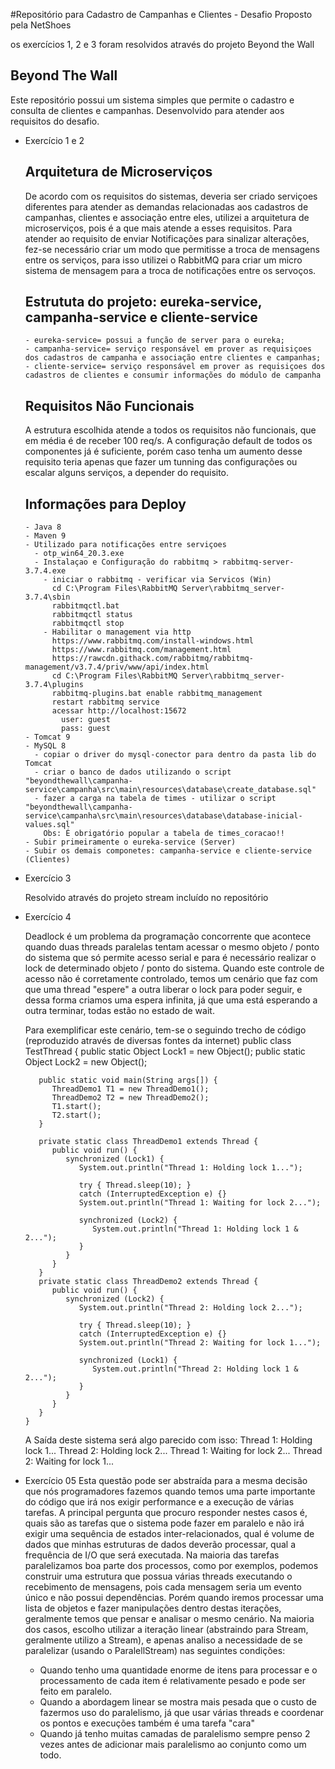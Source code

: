 #Repositório para Cadastro de Campanhas e Clientes - Desafio Proposto pela NetShoes

os exercícios 1, 2 e 3 foram resolvidos através do projeto Beyond the Wall

Beyond The Wall 
--------------------------
Este repositório possui um sistema simples que permite o cadastro e consulta de clientes e campanhas. Desenvolvido para atender aos requisitos do desafio. 

- Exercício 1 e 2

    Arquitetura de Microserviços
    --------------------------
    De acordo com os requisitos do sistemas, deveria ser criado serviçoes diferentes para atender as demandas relacionadas aos cadastros de campanhas, clientes e associação entre eles, utilizei a arquitetura de microserviços, pois é a que mais atende a esses requisitos. 
    Para atender ao requisito de enviar Notificações para sinalizar alterações, fez-se necessário criar um modo que permitisse a troca de mensagens entre os serviços, para isso utilizei o RabbitMQ para criar um micro sistema de mensagem para a troca de notificações entre os servoços.


    Estrututa do projeto: eureka-service, campanha-service e cliente-service
    --------------------------
      - eureka-service= possui a função de server para o eureka;
      - campanha-service= serviço responsável em prover as requisiçoes dos cadastros de campanha e associação entre clientes e campanhas;
      - cliente-service= serviço responsável em prover as requisiçoes dos cadastros de clientes e consumir informações do módulo de campanha

    Requisitos Não Funcionais
    --------------------------
    A estrutura escolhida atende a todos os requisitos não funcionais, que em média é de receber 100 req/s. A configuração default de todos os componentes já é suficiente, porém caso tenha um aumento desse requisito teria apenas que fazer um tunning das configurações ou escalar alguns serviços, a depender do requisito.
      
    Informações para Deploy
    --------------------------
      - Java 8
      - Maven 9
      - Utilizado para notificações entre serviçoes
        - otp_win64_20.3.exe
        - Instalaçao e Configuração do rabbitmq > rabbitmq-server-3.7.4.exe
          - iniciar o rabbitmq - verificar via Servicos (Win)
            cd C:\Program Files\RabbitMQ Server\rabbitmq_server-3.7.4\sbin
            rabbitmqctl.bat 
            rabbitmqctl status
            rabbitmqctl stop
          - Habilitar o management via http
            https://www.rabbitmq.com/install-windows.html
            https://www.rabbitmq.com/management.html
            https://rawcdn.githack.com/rabbitmq/rabbitmq-management/v3.7.4/priv/www/api/index.html
            cd C:\Program Files\RabbitMQ Server\rabbitmq_server-3.7.4\plugins
            rabbitmq-plugins.bat enable rabbitmq_management
            restart rabbitmq service
            acessar http://localhost:15672
              user: guest
              pass: guest
      - Tomcat 9
      - MySQL 8
        - copiar o driver do mysql-conector para dentro da pasta lib do Tomcat
        - criar o banco de dados utilizando o script "beyondthewall\campanha-service\campanha\src\main\resources\database\create_database.sql"
        - fazer a carga na tabela de times - utilizar o script "beyondthewall\campanha-service\campanha\src\main\resources\database\database-inicial-values.sql"
          Obs: É obrigatório popular a tabela de times_coracao!!
      - Subir primeiramente o eureka-service (Server)
      - Subir os demais componetes: campanha-service e cliente-service (Clientes)
   
   
- Exercício 3

  Resolvido através do projeto stream incluído no repositório
  
  
- Exercício 4

  Deadlock é um problema da programação concorrente que acontece quando duas threads paralelas tentam acessar o mesmo objeto / ponto do sistema que só permite acesso serial e para é necessário realizar o lock de determinado objeto / ponto do sistema.
  Quando este controle de acesso não é corretamente controlado, temos um cenário que faz com que uma thread "espere" a outra liberar o lock para poder seguir, e dessa forma criamos uma espera infinita, já que uma está esperando a outra terminar, todas estão no estado de wait.
  
  Para exemplificar este cenário, tem-se o seguindo trecho de código (reproduzido através de diversas fontes da internet)
      public class TestThread {
         public static Object Lock1 = new Object();
         public static Object Lock2 = new Object();
         
         public static void main(String args[]) {
            ThreadDemo1 T1 = new ThreadDemo1();
            ThreadDemo2 T2 = new ThreadDemo2();
            T1.start();
            T2.start();
         }
         
         private static class ThreadDemo1 extends Thread {
            public void run() {
               synchronized (Lock1) {
                  System.out.println("Thread 1: Holding lock 1...");
                  
                  try { Thread.sleep(10); }
                  catch (InterruptedException e) {}
                  System.out.println("Thread 1: Waiting for lock 2...");
                  
                  synchronized (Lock2) {
                     System.out.println("Thread 1: Holding lock 1 & 2...");
                  }
               }
            }
         }
         private static class ThreadDemo2 extends Thread {
            public void run() {
               synchronized (Lock2) {
                  System.out.println("Thread 2: Holding lock 2...");
                  
                  try { Thread.sleep(10); }
                  catch (InterruptedException e) {}
                  System.out.println("Thread 2: Waiting for lock 1...");
                  
                  synchronized (Lock1) {
                     System.out.println("Thread 2: Holding lock 1 & 2...");
                  }
               }
            }
         } 
      }

  A Saída deste sistema será algo parecido com isso:
    Thread 1: Holding lock 1...
    Thread 2: Holding lock 2...
    Thread 1: Waiting for lock 2...
    Thread 2: Waiting for lock 1...
  
  

- Exercício 05
  Esta questão pode ser abstraída para a mesma decisão que nós programadores fazemos quando temos uma parte importante do código que irá nos exigir performance e a execução de várias tarefas.
  A principal pergunta que procuro responder nestes casos é, quais são as tarefas que o sistema pode fazer em paralelo e não irá exigir uma sequência de estados inter-relacionados, qual é volume de dados que minhas estruturas de dados deverão processar, 
  qual a frequência de I/O que será executada. Na maioria das tarefas paralelizamos boa parte dos processos, como por exemplos, podemos construir uma estrutura que possua várias threads executando o recebimento de mensagens, pois cada mensagem seria um evento único e não possui dependências.
  Porém quando iremos processar uma lista de objetos e fazer manipulações dentro destas iterações, geralmente temos que pensar e analisar o mesmo cenário. Na maioria dos casos, escolho utilizar a iteração linear (abstraindo para Stream, geralmente utilizo a Stream), e apenas analiso 
  a necessidade de se paralelizar (usando o ParalellStream) nas seguintes condições:
    - Quando tenho uma quantidade enorme de itens para processar e o processamento de cada item é relativamente pesado e pode ser feito em paralelo.
    - Quando a abordagem linear se mostra mais pesada que o custo de fazermos uso do paralelismo, já que usar várias threads e coordenar os pontos e execuções também é uma tarefa "cara"
    - Quando já tenho muitas camadas de paralelismo sempre penso 2 vezes antes de adicionar mais paralelismo ao conjunto como um todo.
